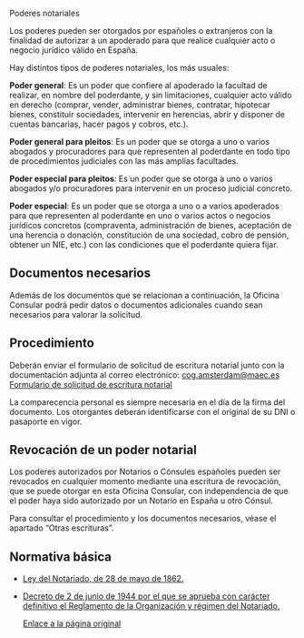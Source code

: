  Poderes notariales

  Los poderes pueden ser otorgados por españoles o extranjeros con la finalidad de autorizar a un apoderado para que realice cualquier acto o negocio jurídico válido en España.

 Hay distintos tipos de poderes notariales, los más usuales:

  **Poder general**: Es un poder que confiere al apoderado la facultad de realizar, en nombre del poderdante, y sin limitaciones, cualquier acto válido en derecho (comprar, vender, administrar bienes, contratar, hipotecar bienes, constituir sociedades, intervenir en herencias, abrir y disponer de cuentas bancarias, hacer pagos y cobros, etc.). 

  **Poder general para pleitos**: Es un poder que se otorga a uno o varios abogados y procuradores para que representen al poderdante en todo tipo de procedimientos judiciales con las más amplias facultades. 

  **Poder especial para pleitos**: Es un poder que se otorga a uno o varios abogados y/o procuradores para intervenir en un proceso judicial concreto. 

  **Poder especial**: Es un poder que se otorga a uno o a varios apoderados para que representen al poderdante en uno o varios actos o negocios jurídicos concretos (compraventa, administración de bienes, aceptación de una herencia o donación, constitución de una sociedad, cobro de pensión, obtener un NIE, etc.) con las condiciones que el poderdante quiera fijar. 

 Documentos necesarios
---------------------

 Además de los documentos que se relacionan a continuación, la Oficina Consular podrá pedir datos o documentos adicionales cuando sean necesarios para valorar la solicitud.

 Procedimiento
-------------

 Deberán enviar el formulario de solicitud de escritura notarial junto con la documentación adjunta al correo electrónico: cog.amsterdam@maec.es  [Formulario de solicitud de escritura notarial](https://www.exteriores.gob.es/DocumentosAuxiliaresSC/Pa%C3%ADses%20Bajos/AMSTERDAM%20%28C%29/Solicitud-de-escritura-notarial.pdf)  

La comparecencia personal es siempre necesaria en el día de la firma del documento. Los otorgantes deberán identificarse con el original de su DNI o pasaporte en vigor.

 Revocación de un poder notarial
-------------------------------

 Los poderes autorizados por Notarios o Cónsules españoles pueden ser revocados en cualquier momento mediante una escritura de revocación, que se puede otorgar en esta Oficina Consular, con independencia de que el poder haya sido autorizado por un Notario en España u otro Cónsul.

 Para consultar el procedimiento y los documentos necesarios, véase el apartado “Otras escrituras”.

 Normativa básica
----------------

 * [Ley del Notariado, de 28 de mayo de 1862.](https://www.boe.es/buscar/act.php?id=BOE-A-1862-4073)
* [Decreto de 2 de junio de 1944 por el que se aprueba con carácter definitivo el Reglamento de la Organización y régimen del Notariado.](https://www.boe.es/buscar/act.php?id=BOE-A-1944-6578)

  [Enlace a la página original](https://www.exteriores.gob.es/Consulados/amsterdam/es/ServiciosConsulares/Paginas/index.aspx?scco=Pa%C3%ADses+Bajos&scd=9&scca=Notar%C3%ADa&scs=Poderes%20notariales)